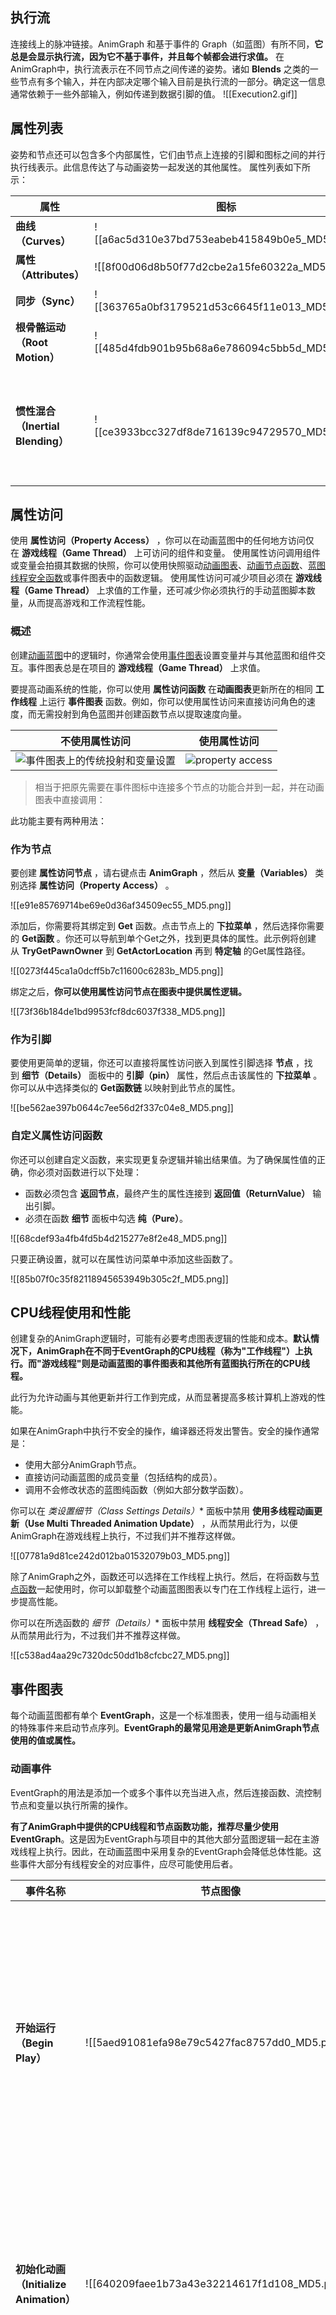 ## 执行流
连接线上的脉冲链接。AnimGraph 和基于事件的 Graph（如蓝图）有所不同，**它总是会显示执行流，因为它不基于事件，并且每个帧都会进行求值。**
在AnimGraph中，执行流表示在不同节点之间传递的姿势。诸如 **Blends** 之类的一些节点有多个输入，并在内部决定哪个输入目前是执行流的一部分。确定这一信息通常依赖于一些外部输入，例如传递到数据引脚的值。
![[Execution2.gif]]
## 属性列表
姿势和节点还可以包含多个内部属性，它们由节点上连接的引脚和图标之间的并行执行线表示。此信息传达了与动画姿势一起发送的其他属性。
属性列表如下所示：

|属性|图标|说明 |
|---|---|---|
|**曲线（Curves）**| ![[a6ac5d310e37bd753eabeb415849b0e5_MD5.png]] |传递[动画曲线](https://docs.unrealengine.com/5.2/zh-CN/animation-curves-in-unreal-engine)数据。|
|**属性（Attributes）**|![[8f00d06d8b50f77d2cbe2a15fe60322a_MD5.png]]|传递骨骼属性动画数据。|
|**同步（Sync）**|![[363765a0bf3179521d53c6645f11e013_MD5.png]]|传递[同步组](https://docs.unrealengine.com/5.2/zh-CN/animation-sync-groups-in-unreal-engine)数据。|
|**根骨骼运动（Root Motion）**|![[485d4fdb901b95b68a6e786094c5bb5d_MD5.png]]|传递[根骨骼运动](https://docs.unrealengine.com/5.2/zh-CN/root-motion-in-unreal-engine)数据。|
|**惯性混合（Inertial Blending）**|![[ce3933bcc327df8de716139c94729570_MD5.png]]|传递[Inertialization](https://docs.unrealengine.com/5.2/zh-CN/animation-blueprint-blend-nodes-in-unreal-engine#%E6%83%AF%E6%80%A7%E5%8C%96)数据。该指标仅在请求Inertialization节点时显示，通常是在发生混合时。|

## 属性访问
使用 **属性访问（Property Access）** ，你可以在动画蓝图中的任何地方访问仅在 **游戏线程（Game Thread）** 上可访问的组件和变量。
使用属性访问调用组件或变量会拍摄其数据的快照，你可以使用快照驱动[动画图表](https://docs.unrealengine.com/5.2/zh-CN/graphing-in-animation-blueprints-in-unreal-engine#%E5%8A%A8%E7%94%BB%E5%9B%BE%E8%A1%A8)、[动画节点函数](https://docs.unrealengine.com/5.2/zh-CN/graphing-in-animation-blueprints-in-unreal-engine)、[蓝图线程安全函数](https://docs.unrealengine.com/5.2/zh-CN/graphing-in-animation-blueprints-in-unreal-engine#%E7%BA%BF%E7%A8%8B%E5%AE%89%E5%85%A8%E6%9B%B4%E6%96%B0%E5%8A%A8%E7%94%BB)或事件图表中的函数逻辑。
使用属性访问可减少项目必须在 **游戏线程（Game Thread）** 上求值的工作量，还可减少你必须执行的手动蓝图脚本数量，从而提高游戏和工作流程性能。

### 概述
创建[动画蓝图](https://docs.unrealengine.com/5.2/zh-CN/animation-blueprints-in-unreal-engine)中的逻辑时，你通常会使用[事件图表](https://docs.unrealengine.com/5.2/zh-CN/graphing-in-animation-blueprints-in-unreal-engine)设置变量并与其他蓝图和组件交互。事件图表总是在项目的 **游戏线程（Game Thread）** 上求值。

要提高动画系统的性能，你可以使用 **属性访问函数** 在**动画图表**更新所在的相同 **工作线程** 上运行 **事件图表** 函数。例如，你可以使用属性访问来直接访问角色的速度，而无需投射到角色蓝图并创建函数节点以提取速度向量。

|不使用属性访问|使用属性访问|
|---|---|
|![事件图表上的传统投射和变量设置](https://docs.unrealengine.com/5.2/Images/animating-characters-and-objects/SkeletalMeshAnimation/AnimBlueprints/AnimGraph/property-access/Traditional.png)|![property access](https://docs.unrealengine.com/5.2/Images/animating-characters-and-objects/SkeletalMeshAnimation/AnimBlueprints/AnimGraph/property-access/PropertyAccess.png)|
>相当于把原先需要在事件图标中连接多个节点的功能合并到一起，并在动画图表中直接调用：

此功能主要有两种用法：
### 作为节点

要创建 **属性访问节点** ，请右键点击 **AnimGraph** ，然后从 **变量（Variables）** 类别选择 **属性访问（Property Access）** 。

![[e91e85769714be69e0d36af34509ec55_MD5.png]]

添加后，你需要将其绑定到 **Get** 函数。点击节点上的 **下拉菜单** ，然后选择你需要的 **Get函数** 。你还可以导航到单个Get之外，找到更具体的属性。此示例将创建从 **TryGetPawnOwner** 到 **GetActorLocation** 再到 **特定轴** 的Get属性路径。

![[0273f445ca1a0dcff5b7c11600c6283b_MD5.png]]

绑定之后，**你可以使用属性访问节点在图表中提供属性逻辑。**

![[73f36b184de1bd9953fcf8dc6037f338_MD5.png]]


### 作为引脚

要使用更简单的逻辑，你还可以直接将属性访问嵌入到属性引脚选择 **节点** ，找到 **细节（Details）** 面板中的 **引脚（pin）** 属性，然后点击该属性的 **下拉菜单** 。你可以从中选择类似的 **Get函数链** 以映射到此节点的属性。

![[be562ae397b0644c7ee56d2f337c04e8_MD5.png]]

### 自定义属性访问函数

你还可以创建自定义函数，来实现更复杂逻辑并输出结果值。为了确保属性值的正确，你必须对函数进行以下处理：

- 函数必须包含 **返回节点**，最终产生的属性连接到 **返回值（ReturnValue）** 输出引脚。
- 必须在函数 **细节** 面板中勾选 **纯（Pure）**。

![[68cdef93a4fb4fd5b4d215277e8f2e48_MD5.png]]

只要正确设置，就可以在属性访问菜单中添加这些函数了。

![[85b07f0c35f82118945653949b305c2f_MD5.png]]


## CPU线程使用和性能

创建复杂的AnimGraph逻辑时，可能有必要考虑图表逻辑的性能和成本。**默认情况下，AnimGraph在不同于EventGraph的CPU线程（称为"工作线程"）上执行。而"游戏线程"则是动画蓝图的事件图表和其他所有蓝图执行所在的CPU线程。**

此行为允许动画与其他更新并行工作到完成，从而显著提高多核计算机上游戏的性能。

如果在AnimGraph中执行不安全的操作，编译器还将发出警告。安全的操作通常是：
- 使用大部分AnimGraph节点。
- 直接访问动画蓝图的成员变量（包括结构的成员）。
- 调用不会修改状态的蓝图纯函数（例如大部分数学函数）。

你可以在 **类设置细节（Class Settings Details*）** 面板中禁用 **使用多线程动画更新（Use Multi Threaded Animation Update）** ，从而禁用此行为，以便AnimGraph在游戏线程上执行，不过我们并不推荐这样做。

![[07781a9d81ce242d012ba01532079b03_MD5.png]]

除了AnimGraph之外，函数还可以选择在工作线程上执行。然后，在将函数与[节点函数](https://docs.unrealengine.com/5.2/zh-CN/graphing-in-animation-blueprints-in-unreal-engine#%E8%8A%82%E7%82%B9%E5%87%BD%E6%95%B0)一起使用时，你可以卸载整个动画蓝图图表以专门在工作线程上运行，进一步提高性能。

你可以在所选函数的 **细节（Details*）** 面板中禁用 **线程安全（Thread Safe）** ，从而禁用此行为，不过我们并不推荐这样做。

![[c538ad4aa29c7320dc50dd1b8cfcbc27_MD5.png]]

## 事件图表

每个动画蓝图都有单个 **EventGraph**，这是一个标准图表，使用一组与动画相关的特殊事件来启动节点序列。**EventGraph的最常见用途是更新AnimGraph节点使用的值或属性。**

### 动画事件

EventGraph的用法是添加一个或多个事件以充当进入点，然后连接函数、流控制节点和变量以执行所需的操作。

**有了AnimGraph中提供的CPU线程和节点函数功能，推荐尽量少使用EventGraph**。这是因为EventGraph与项目中的其他大部分蓝图逻辑一起在主游戏线程上执行。因此，在动画蓝图中采用复杂的EventGraph会降低总体性能。这些事件大部分有线程安全的对应事件，应尽可能使用后者。

|事件名称|节点图像|说明|
|---|---|---|
|**开始运行（Begin Play）**|![[5aed91081efa98e79c5427fac8757dd0_MD5.png]]|类似于[蓝图视觉效果脚本编写](https://docs.unrealengine.com/5.2/zh-CN/blueprints-visual-scripting-in-unreal-engine)中的 **事件开始运行（Event Begin Play）**，该事件在游戏或模拟开始时执行，但在Actor的 **开始运行（Begin Play）** 事件之前执行。<br><br>作为线程安全的替代选择，你可以改为将 **On Initial Update** [节点函数](https://docs.unrealengine.com/5.2/zh-CN/graphing-in-animation-blueprints-in-unreal-engine#%E8%8A%82%E7%82%B9%E5%87%BD%E6%95%B0)用于相关节点。|
|**初始化动画（Initialize Animation）**|![[640209faee1b73a43e32214617f1d108_MD5.png]]|该事件在创建动画蓝图实例时执行一次，以执行初始化操作。动画蓝图一旦创建，它就立即执行，在Actor的 **构造脚本（Construction Script）** 和 **开始运行（Begin Play）** 执行之前执行。|
|**链接的动画图层已初始化（Linked Animation Layers Initialized）**|![[1932764c6ae136742668226edbc51cec_MD5.png]]|该事件执行一次，在初始化动画（Initialize Animation）之后以及所有链接的动画图层初始化之后执行。<br><br>作为线程安全的替代选择，你可以改为将 **On Initial Update** [节点函数](https://docs.unrealengine.com/5.2/zh-CN/graphing-in-animation-blueprints-in-unreal-engine#%E8%8A%82%E7%82%B9%E5%87%BD%E6%95%B0)用于相关链接的动画图层节点。|
|**评估动画后（Post Evaluate Animation）**|![[a08d5059657979976086164645e83724_MD5.png]]|每个帧执行，但在动画完成求值并已应用当前帧的姿势后执行。这很适合用于重置值，或获取骨骼的准确变换。|
|**更新动画（Update Animation）**|![[0afcca0c09ab3357162104a9224f6b2d_MD5.png]]|每个帧执行，允许动画蓝图对自己需要的值执行计算和更新。该事件是EventGraph的更新循环的进入点。自上次更新以来经过的时间在 **增量时间X（Delta Time X）** 引脚中提供，这样可以执行时间相关的插值或增量更新。<br><br>作为线程安全的替代选择，你可以改为使用[**Blueprint Thread Safe Update Animation函数**](https://docs.unrealengine.com/5.2/zh-CN/graphing-in-animation-blueprints-in-unreal-engine#%E7%BA%BF%E7%A8%8B%E5%AE%89%E5%85%A8%E6%9B%B4%E6%96%B0%E5%8A%A8%E7%94%BB)。|
|**AnimNotify**|![[1c8c03d1fef3a757e5c919994b5f8d4a_MD5.png]]|在触发[骨架通知](https://docs.unrealengine.com/5.2/zh-CN/animation-notifies-in-unreal-engine#%E9%AA%A8%E6%9E%B6%E9%80%9A%E7%9F%A5)时执行。|

### 线程安全更新动画

要提高动画蓝图的性能，你可以使用 Update Animation Event 的线程安全的替代选择，即 **`Blueprint Thread Safe Update Animation`** 。该替代选择是一个函数，你必须将其覆盖，才能将其添加到蓝图中。它很有用，因为 Event Graph **`Update Animation` 事件始终在游戏线程上运行，因此它无法利用多线程来提高总体帧率。**

要这样做，请点击 **我的蓝图（My Blueprint）** 面板的 **函数（Functions）** 类别中的 **覆盖（Override）** 下拉菜单，然后选择 **Blueprint Thread Safe Update Animation** 。

![[2aabc6c1397f939b1765a97a4c2ee73e_MD5.png]]

它现在添加到了你的函数列表。打开它将显示函数进入点，以及 **增量时间（Delta Time）** 引脚，类似于 EventGraph Update Animation 节点上的增量时间 X（Delta Time X）引脚。现在你可以像在 EventGraph 中那样在此函数中创建相同的更新动画逻辑，**此函数在工作线程而不是游戏线程上执行。**

